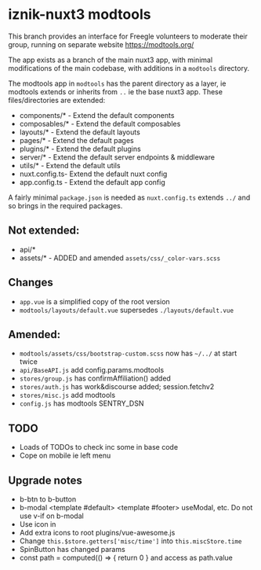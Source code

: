 # iznik-nuxt3 modtools

This branch provides an interface for Freegle volunteers to moderate their group, running on separate website https://modtools.org/

The app exists as a branch of the main nuxt3 app, with minimal modifications of the main codebase, with additions in a `modtools` directory.

The modtools app in `modtools` has the parent directory as a layer, ie modtools extends or inherits from `..` ie the base nuxt3 app. 
These files/directories are extended:

* components/* - Extend the default components
* composables/* - Extend the default composables
* layouts/* - Extend the default layouts
* pages/* - Extend the default pages
* plugins/* - Extend the default plugins
* server/* - Extend the default server endpoints & middleware
* utils/* - Extend the default utils
* nuxt.config.ts- Extend the default nuxt config
* app.config.ts - Extend the default app config

A fairly minimal `package.json` is needed as `nuxt.config.ts` extends `../` and so brings in the required packages.

## Not extended:

* api/*
* assets/* - ADDED and amended `assets/css/_color-vars.scss`

## Changes

* `app.vue` is a simplified copy of the root version
* `modtools/layouts/default.vue` supersedes `./layouts/default.vue`

## Amended:

* `modtools/assets/css/bootstrap-custom.scss` now has `~/../` at start twice
* `api/BaseAPI.js` add config.params.modtools
* `stores/group.js` has confirmAffiliation() added
* `stores/auth.js` has work&discourse added; session.fetchv2
* `stores/misc.js` add modtools
* `config.js` has modtools SENTRY_DSN

## TODO

* Loads of TODOs to check inc some in base code
* Cope on mobile ie left menu

## Upgrade notes

* b-btn to b-button
* b-modal <template #default> <template #footer> useModal, etc. Do not use v-if on b-modal
* Use icon in <v-icon :icon="['fab', 'discourse']" scale="2" />
* Add extra icons to root plugins/vue-awesome.js
* Change `this.$store.getters['misc/time']` into `this.miscStore.time`
* SpinButton has changed params
* const path = computed(() => { return 0 } and access as path.value